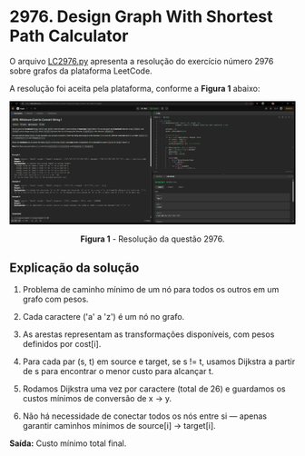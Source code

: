 # 2976. Design Graph With Shortest Path Calculator

O arquivo [LC2976.py](./LC2976.py) apresenta a resolução do exercício número 2976 sobre grafos da plataforma LeetCode.

A resolução foi aceita pela plataforma, conforme a **Figura 1** abaixo:

<center>

![Resolução 2976.py](../assets/2976.png)

**Figura 1** - Resolução da questão 2976.

</center>


## Explicação da solução

1. Problema de caminho mínimo de um nó para todos os outros em um grafo com pesos.

2. Cada caractere ('a' a 'z') é um nó no grafo.

3. As arestas representam as transformações disponíveis, com pesos definidos por cost[i].

4. Para cada par (s, t) em source e target, se s != t, usamos Dijkstra a partir de s para encontrar o menor custo para alcançar t.

5. Rodamos Dijkstra uma vez por caractere (total de 26) e guardamos os custos mínimos de conversão de x → y.

6. Não há necessidade de conectar todos os nós entre si — apenas garantir caminhos mínimos de source[i] → target[i].

**Saída:** Custo mínimo total final.